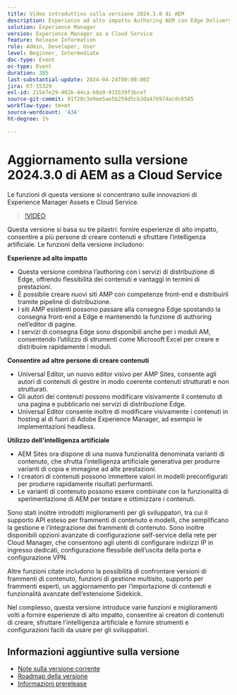 ```yaml
---
title: Video introduttivo sulla versione 2024.3.0 di AEM
description: Esperienze ad alto impatto Authoring AEM con Edge Delivery Services Edge Delivery Services per FormsContenuti per tutti, per tutti gli editor universali Informazioni fruibili AEM Sites - Generare varianti di contenuto (GenAI)Sviluppo rapido CruD OpenAPI per frammenti di contenuto e modelliCloud Service Foundation Funzionalità di rete avanzateAltri miglioramenti di rilievo Confrontare versioni di frammenti di contenuto Supporto di gestione multisito per frammenti di esperienza Aggiornato Content Importer v1.51.0 Estensione Sidekick v6.41.0
solution: Experience Manager
version: Experience Manager as a Cloud Service
feature: Release Information
role: Admin, Developer, User
level: Beginner, Intermediate
doc-type: Event
oc-type: Event
duration: 385
last-substantial-update: 2024-04-24T00:00:00Z
jira: KT-15329
exl-id: 215e7e29-402b-44ca-b8a9-915539f3bce7
source-git-commit: 91f20c3e9ee5ae5b259d5cb3da476974acdc6585
workflow-type: tm+mt
source-wordcount: '434'
ht-degree: 1%

---
```


# Aggiornamento sulla versione 2024.3.0 di AEM as a Cloud Service

Le funzioni di questa versione si concentrano sulle innovazioni di Experience Manager Assets e Cloud Service.

>[!VIDEO](https://video.tv.adobe.com/v/3450615/?learn=on&captions=ita)

Questa versione si basa su tre pilastri: fornire esperienze di alto impatto, consentire a più persone di creare contenuti e sfruttare l’intelligenza artificiale. Le funzioni della versione includono:

**Esperienze ad alto impatto**

* Questa versione combina l’authoring con i servizi di distribuzione di Edge, offrendo flessibilità dei contenuti e vantaggi in termini di prestazioni.
* È possibile creare nuovi siti AMP con competenze front-end e distribuirli tramite pipeline di distribuzione.
* I siti AMP esistenti possono passare alla consegna Edge spostando la consegna front-end a Edge e mantenendo la funzione di authoring nell’editor di pagine.
* I servizi di consegna Edge sono disponibili anche per i moduli AM, consentendo l’utilizzo di strumenti come Microsoft Excel per creare e distribuire rapidamente i moduli.

**Consentire ad altre persone di creare contenuti**

* Universal Editor, un nuovo editor visivo per AMP Sites, consente agli autori di contenuti di gestire in modo coerente contenuti strutturati e non strutturati.
* Gli autori dei contenuti possono modificare visivamente il contenuto di una pagina e pubblicarlo nei servizi di distribuzione Edge.
* Universal Editor consente inoltre di modificare visivamente i contenuti in hosting al di fuori di Adobe Experience Manager, ad esempio le implementazioni headless.

**Utilizzo dell&#39;intelligenza artificiale**

* AEM Sites ora dispone di una nuova funzionalità denominata varianti di contenuto, che sfrutta l’intelligenza artificiale generativa per produrre varianti di copia e immagine ad alte prestazioni.
* I creatori di contenuti possono immettere valori in modelli preconfigurati per produrre rapidamente risultati performanti.
* Le varianti di contenuto possono essere combinate con la funzionalità di sperimentazione di AEM per testare e ottimizzare i contenuti.

<!--
**High Impact Experiences**
 * AEM Authoring with Edge Delivery Services
 * Edge Delivery Services for Forms

**Content by all, for all**
 * Universal Editor

**Actionable Intelligence**
 * AEM Sites: Generate Content Variations (GenAI)

**Rapid Development**
 * CruD OpenAPIs for Content Fragments and Models

**Cloud Service Foundation**
 * Advanced Networking

**Other Notable Enhancements**
 * Compare Content Fragment Versions
 * Multisite Management support for Experience Fragments
 * Updated Content Importer v1.51.0
 * Sidekick Extension v6.41.0
-->

Sono stati inoltre introdotti miglioramenti per gli sviluppatori, tra cui il supporto API esteso per frammenti di contenuto e modelli, che semplificano la gestione e l’integrazione dei frammenti di contenuto. Sono inoltre disponibili opzioni avanzate di configurazione self-service della rete per Cloud Manager, che consentono agli utenti di configurare indirizzi IP in ingresso dedicati, configurazione flessibile dell’uscita della porta e configurazione VPN.

Altre funzioni citate includono la possibilità di confrontare versioni di frammenti di contenuto, funzioni di gestione multisito, supporto per frammenti esperti, un aggiornamento per l’importazione di contenuti e funzionalità avanzate dell’estensione Sidekick.

Nel complesso, questa versione introduce varie funzioni e miglioramenti volti a fornire esperienze di alto impatto, consentire ai creatori di contenuti di creare, sfruttare l’intelligenza artificiale e fornire strumenti e configurazioni facili da usare per gli sviluppatori.

<!--
Have questions about the release?  Discuss the release in [Experience League Communities](https://adobe.ly/3RPNYZF) -->

## Informazioni aggiuntive sulla versione

* [Note sulla versione corrente](https://experienceleague.adobe.com/docs/experience-manager-cloud-service/content/release-notes/home.html?lang=it)
* [Roadmap della versione](https://experienceleague.adobe.com/docs/experience-manager-release-information/aem-release-updates/update-releases-roadmap.html?lang=it)
* [Informazioni prerelease](https://experienceleague.adobe.com/docs/experience-manager-cloud-service/content/release-notes/prerelease.html?lang=it)
